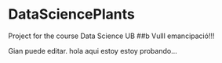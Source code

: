 # DataSciencePlants
Project for the course Data Science UB
##b Vulll emancipació!!!


Gian puede editar.
hola aqui estoy
estoy probando...